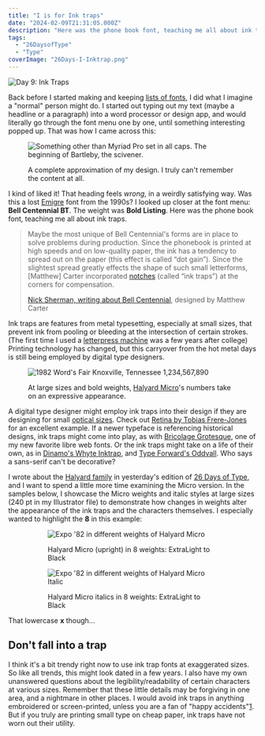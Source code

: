 ```yaml
---
title: "I is for Ink traps"
date: "2024-02-09T21:31:05.000Z"
description: "Here was the phone book font, teaching me all about ink traps."
tags: 
  - "26DaysofType"
  - "Type"
coverImage: "26Days-I-Inktrap.png"
---
```


![Day 9: Ink Traps](images/26Days-I-Inktrap-1024x576.png)

Back before I started making and keeping [lists of fonts](https://typo.town/font-lists), I did what I imagine a "normal" person might do. I started out typing out my text (maybe a headline or a paragraph) into a word processor or design app, and would literally go through the font menu one by one, until something interesting popped up. That was how I came across this:

<figure>

![Something other than Myriad Pro set in all caps. The beginning of Bartleby, the scivener.](images/26Days-I-Inktrap-Bell-Centennial-1024x576.png)

<figcaption>

A complete approximation of my design. I truly can't remember the content at all.

</figcaption>

</figure>

I kind of liked it! That heading feels _wrong_, in a weirdly satisfying way. Was this a lost [Emigre](https://www.emigre.com/) font from the 1990s? I looked up closer at the font menu: **Bell Centennial BT**. The weight was **Bold Listing**. Here was the phone book font, teaching me all about ink traps.

> Maybe the most unique of Bell Centennial's forms are in place to solve problems during production. Since the phonebook is printed at high speeds and on low-quality paper, the ink has a tendency to spread out on the paper (this effect is called “dot gain”). Since the slightest spread greatly effects the shape of such small letterforms, \[Matthew\] Carter incorporated [notches](https://nicksherman.com/articles/bellCentennial/inkTraps.gif) (called “ink traps”) at the corners for compensation.
> 
> [Nick Sherman, writing about Bell Centennial](https://nicksherman.com/articles/bellCentennial.html), designed by Matthew Carter

Ink traps are features from metal typesetting, especially at small sizes, that prevent ink from pooling or bleeding at the intersection of certain strokes. (The first time I used a [letterpress machine](https://en.wikipedia.org/wiki/Vandercook) was a few years after college) Printing technology has changed, but this carryover from the hot metal days is still being employed by digital type designers.

<figure>

![1982 Word's Fair
Knoxville, Tennessee
1,234,567,890](images/26Days-I-Inktrap-Halyard-Micro-1982-1024x576.png)

<figcaption>

At large sizes and bold weights, [Halyard Micro](https://nicksimson.com/posts/halyard/)'s numbers take on an expressive appearance.

</figcaption>

</figure>

A digital type designer might employ ink traps into their design if they are designing for small [optical sizes](https://fonts.google.com/knowledge/glossary/optical_sizes). Check out [Retina by Tobias Frere-Jones](https://frerejones.com/families/retina) for an excellent example. If a newer typeface is referencing historical designs, ink traps might come into play, as with [Bricolage Grotesque](https://ateliertriay.github.io/bricolage/), one of my new favorite libre web fonts. Or the ink traps might take on a life of their own, as in [Dinamo's Whyte Inktrap](https://abcdinamo.com/news/typeface-release-abc-whyte-inktrap), and [Type Forward's Oddvall](https://www.typeforward.com/blog/ink-traps-and-ovals-the-story-of-oddval). Who says a sans-serif can't be decorative?

I wrote about the [Halyard family](https://nicksimson.com/posts/halyard/) in yesterday's edition of [26 Days of Type](https://nicksimson.com/26-days-of-type/), and I want to spend a little more time examining the Micro version. In the samples below, I showcase the Micro weights and italic styles at large sizes (240 pt in my Illustrator file) to demonstrate how changes in weights alter the appearance of the ink traps and the characters themselves. I especially wanted to highlight the **8** in this example:

<figure>

<figure>

![Expo '82 in different weights of Halyard Micro](images/26Days-I-Inktrap-Halyard-Micro-Expo-82-514x1024.png)

<figcaption>

Halyard Micro (upright) in 8 weights: ExtraLight to Black

</figcaption>

</figure>

<figure>

![Expo '82 in different weights of Halyard Micro Italic](images/26Days-I-Inktrap-Halyard-Micro-Expo-82-Italic-514x1024.png)

<figcaption>

Halyard Micro italics in 8 weights: ExtraLight to Black

</figcaption>

</figure>



</figure>

That lowercase **x** though...

## Don't fall into a trap

I think it's a bit trendy right now to use ink trap fonts at exaggerated sizes. So like all trends, this might look dated in a few years. I also have my own unanswered questions about the legibility/readability of certain characters at various sizes. Remember that these little details may be forgiving in one area, and a nightmare in other places. I would avoid ink traps in anything embroidered or screen-printed, unless you are a fan of "happy accidents"[1](#4260bfa1-ee6f-4c83-860d-6584c813b7c3). But if you truly are printing small type on cheap paper, ink traps have not worn out their utility.
